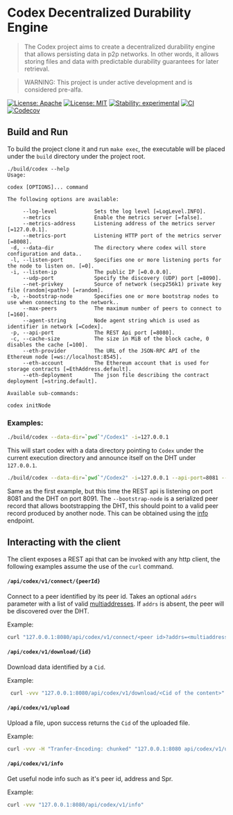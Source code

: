 # Codex Decentralized Durability Engine

> The Codex project aims to create a decentralized durability engine that allows persisting data in p2p networks. In other words, it allows storing files and data with predictable durability guarantees for later retrieval.

> WARNING: This project is under active development and is considered pre-alfa.

[![License: Apache](https://img.shields.io/badge/License-Apache%202.0-blue.svg)](https://opensource.org/licenses/Apache-2.0)
[![License: MIT](https://img.shields.io/badge/License-MIT-blue.svg)](https://opensource.org/licenses/MIT)
[![Stability: experimental](https://img.shields.io/badge/stability-experimental-orange.svg)](#stability)
[![CI](https://github.com/status-im/nim-codex/actions/workflows/ci.yml/badge.svg?branch=main)](https://github.com/status-im/nim-codex/actions?query=workflow%3ACI+branch%3Amain)
[![Codecov](https://codecov.io/gh/status-im/nim-codex/branch/main/graph/badge.svg?token=XFmCyPSNzW)](https://codecov.io/gh/status-im/nim-codex)


## Build and Run

To build the project clone it and run `make exec`, the executable will be placed under the `build` directory under the project root.

```
./build/codex --help
Usage:

codex [OPTIONS]... command

The following options are available:

     --log-level            Sets the log level [=LogLevel.INFO].
     --metrics              Enable the metrics server [=false].
     --metrics-address      Listening address of the metrics server [=127.0.0.1].
     --metrics-port         Listening HTTP port of the metrics server [=8008].
 -d, --data-dir             The directory where codex will store configuration and data..
 -l, --listen-port          Specifies one or more listening ports for the node to listen on. [=0].
 -i, --listen-ip            The public IP [=0.0.0.0].
     --udp-port             Specify the discovery (UDP) port [=8090].
     --net-privkey          Source of network (secp256k1) private key file (random|<path>) [=random].
 -b, --bootstrap-node       Specifies one or more bootstrap nodes to use when connecting to the network..
     --max-peers            The maximum number of peers to connect to [=160].
     --agent-string         Node agent string which is used as identifier in network [=Codex].
 -p, --api-port             The REST Api port [=8080].
 -c, --cache-size           The size in MiB of the block cache, 0 disables the cache [=100].
     --eth-provider         The URL of the JSON-RPC API of the Ethereum node [=ws://localhost:8545].
     --eth-account          The Ethereum account that is used for storage contracts [=EthAddress.default].
     --eth-deployment       The json file describing the contract deployment [=string.default].

Available sub-commands:

codex initNode
```

### Examples:

```bash
./build/codex --data-dir=`pwd`"/Codex1" -i=127.0.0.1
```

This will start codex with a data directory pointing to `Codex` under the current execution directory and announce itself on the DHT under `127.0.0.1`.

```bash
./build/codex --data-dir=`pwd`"/Codex2" -i=127.0.0.1 --api-port=8081 --udp-port=8091 --bootstrap-node=spr:CiUIAhIhAmqg5fVU2yxPStLdUOWgwrkWZMHW2MHf6i6l8IjA4tssEgIDARpICicAJQgCEiECaqDl9VTbLE9K0t1Q5aDCuRZkwdbYwd_qLqXwiMDi2ywQ5v2VlAYaCwoJBH8AAAGRAh-aGgoKCAR_AAABBts3KkcwRQIhAPOKl38CviplVbMVnA_9q3N1K_nk5oGuNp7DWeOqiJzzAiATQ2acPyQvPxLU9YS-TiVo4RUXndRcwMFMX2Yjhw8k3A
```

Same as the first example, but this time the REST api is listening on port 8081 and the DHT on port 8091. The `--bootstrap-node` is a serialized peer record that allows bootstrapping the DHT, this should point to a valid peer record produced by another node. This can be obtained using the [info](#apicodexv1info) endpoint.

## Interacting with the client

The client exposes a REST api that can be invoked with any http client, the following examples assume the use of the `curl` command.

#### `/api/codex/v1/connect/{peerId}`

Connect to a peer identified by its peer id. Takes an optional `addrs` parameter with a list of valid [multiaddresses](https://multiformats.io/multiaddr/). If `addrs` is absent, the peer will be discovered over the DHT.

Example:

```bash
curl "127.0.0.1:8080/api/codex/v1/connect/<peer id>?addrs=<multiaddress>"
```

#### `/api/codex/v1/download/{id}`

Download data identified by a `Cid`.

Example:

```bash
 curl -vvv "127.0.0.1:8080/api/codex/v1/download/<Cid of the content>" --output <name of output file>
 ```

#### `/api/codex/v1/upload`

Upload a file, upon success returns the `Cid` of the uploaded file.

Example:

```bash
curl -vvv -H "Tranfer-Encoding: chunked" "127.0.0.1:8080 api/codex/v1/upload" -F file=@<path to file>
```

#### `/api/codex/v1/info`

Get useful node info such as it's peer id, address and Spr.

Example:

```bash
curl -vvv "127.0.0.1:8080/api/codex/v1/info"
```
